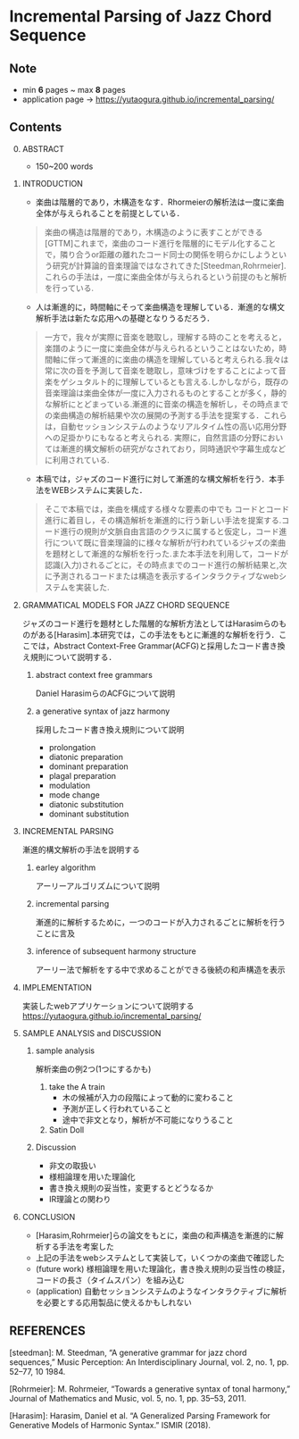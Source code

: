 # Incremental Parsing of Jazz Chord Sequence

## Note
- min **6** pages ~ max **8** pages
- application page -> https://yutaogura.github.io/incremental_parsing/
## Contents
0. ABSTRACT 
    - 150~200 words
1. INTRODUCTION
    - 楽曲は階層的であり，木構造をなす．Rhormeierの解析法は一度に楽曲全体が与えられることを前提としている．
    > 楽曲の構造は階層的であり，木構造のように表すことができる[GTTM]これまで，楽曲のコード進行を階層的にモデル化することで，隣り合うor距離の離れたコード同士の関係を明らかにしようという研究が計算論的音楽理論ではなされてきた[Steedman,Rohrmeier].これらの手法は，一度に楽曲全体が与えられるという前提のもと解析を行っている.
    - 人は漸進的に，時間軸にそって楽曲構造を理解している．漸進的な構文解析手法は新たな応用への基礎となりうるだろう．
    > 一方で，我々が実際に音楽を聴取し，理解する時のことを考えると，楽譜のように一度に楽曲全体が与えられるということはないため，時間軸に伴って漸進的に楽曲の構造を理解していると考えられる.我々は常に次の音を予測して音楽を聴取し，意味づけをすることによって音楽をゲシュタルト的に理解しているとも言える.しかしながら，既存の音楽理論は楽曲全体が一度に入力されるものとすることが多く，静的な解析にとどまっている.漸進的に音楽の構造を解析し，その時点までの楽曲構造の解析結果や次の展開の予測する手法を提案する．これらは，自動セッションシステムのようなリアルタイム性の高い応用分野への足掛かりにもなると考えられる. 実際に，自然言語の分野においては漸進的構文解析の研究がなされており，同時通訳や字幕生成などに利用されている.
    - 本稿では，ジャズのコード進行に対して漸進的な構文解析を行う．本手法をWEBシステムに実装した．
    > そこで本稿では，楽曲を構成する様々な要素の中でも コードとコード進行に着目し，その構造解析を漸進的に行う新しい手法を提案する.コード進行の規則が文脈自由言語のクラスに属すると仮定し，コード進行について既に音楽理論的に様々な解析が行われているジャズの楽曲を題材として漸進的な解析を行った.また本手法を利用して，コードが認識(入力)されるごとに，その時点までのコード進行の解析結果と,次に予測されるコードまたは構造を表示するインタラクティブなwebシステムを実装した.

1. GRAMMATICAL MODELS FOR JAZZ CHORD SEQUENCE
    
    ジャズのコード進行を題材とした階層的な解析方法としてはHarasimらのものがある[Harasim].本研究では，この手法をもとに漸進的な解析を行う．ここでは，Abstract Context-Free Grammar(ACFG)と採用したコード書き換え規則について説明する．

    1. abstract context free grammars

        Daniel HarasimらのACFGについて説明

    1. a generative syntax of jazz harmony

        採用したコード書き換え規則について説明
        - prolongation
        - diatonic preparation
        - dominant preparation
        - plagal preparation
        - modulation
        - mode change
        - diatonic substitution
        - dominant substitution
        


1. INCREMENTAL PARSING 
    
    漸進的構文解析の手法を説明する
    1. earley algorithm

        アーリーアルゴリズムについて説明

    1. incremental parsing 
        
        漸進的に解析するために，一つのコードが入力されるごとに解析を行うことに言及

    1. inference of subsequent harmony structure

        アーリー法で解析をする中で求めることができる後続の和声構造を表示

1. IMPLEMENTATION

    実装したwebアプリケーションについて説明する
    https://yutaogura.github.io/incremental_parsing/

1. SAMPLE ANALYSIS and DISCUSSION

    1. sample analysis 

        解析楽曲の例2つ(1つにするかも)
        1. take the A train
            - 木の候補が入力の段階によって動的に変わること
            - 予測が正しく行われていること
            - 途中で非文となり，解析が不可能になりうること
        1. Satin Doll

    1. Discussion   
        - 非文の取扱い
        - 様相論理を用いた理論化
        - 書き換え規則の妥当性，変更するとどうなるか
        - IR理論との関わり


1. CONCLUSION
    - [Harasim,Rohrmeier]らの論文をもとに，楽曲の和声構造を漸進的に解析する手法を考案した
    - 上記の手法をwebシステムとして実装して，いくつかの楽曲で確認した
    - (future work) 様相論理を用いた理論化，書き換え規則の妥当性の検証，コードの長さ（タイムスパン）を組み込む
    - (application) 自動セッションシステムのようなインタラクティブに解析を必要とする応用製品に使えるかもしれない

## REFERENCES

[steedman]:  M. Steedman, “A generative grammar for jazz chord sequences,” Music Perception: An Interdisciplinary Journal, vol. 2, no. 1, pp. 52–77, 10 1984.

[Rohrmeier]: M. Rohrmeier, “Towards a generative syntax of tonal harmony,” Journal of Mathematics and Music, vol. 5, no. 1, pp. 35–53, 2011.

[Harasim]: Harasim, Daniel et al. “A Generalized Parsing Framework for Generative Models of Harmonic Syntax.” ISMIR (2018).


